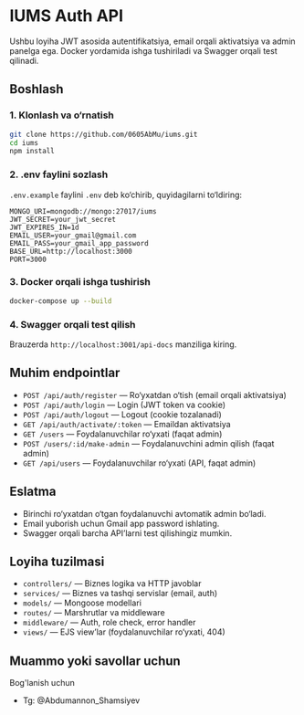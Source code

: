 # IUMS Auth API

Ushbu loyiha JWT asosida autentifikatsiya, email orqali aktivatsiya va admin panelga ega. Docker yordamida ishga tushiriladi va Swagger orqali test qilinadi.

## Boshlash

### 1. Klonlash va o‘rnatish
```bash
git clone https://github.com/0605AbMu/iums.git
cd iums
npm install
```

### 2. .env faylini sozlash
`.env.example` faylini `.env` deb ko‘chirib, quyidagilarni to‘ldiring:
```
MONGO_URI=mongodb://mongo:27017/iums
JWT_SECRET=your_jwt_secret
JWT_EXPIRES_IN=1d
EMAIL_USER=your_gmail@gmail.com
EMAIL_PASS=your_gmail_app_password
BASE_URL=http://localhost:3000
PORT=3000
```

### 3. Docker orqali ishga tushirish
```bash
docker-compose up --build
```

### 4. Swagger orqali test qilish
Brauzerda `http://localhost:3001/api-docs` manziliga kiring.

## Muhim endpointlar
- `POST /api/auth/register` — Ro‘yxatdan o‘tish (email orqali aktivatsiya)
- `POST /api/auth/login` — Login (JWT token va cookie)
- `POST /api/auth/logout` — Logout (cookie tozalanadi)
- `GET /api/auth/activate/:token` — Emaildan aktivatsiya
- `GET /users` — Foydalanuvchilar ro‘yxati (faqat admin)
- `POST /users/:id/make-admin` — Foydalanuvchini admin qilish (faqat admin)
- `GET /api/users` — Foydalanuvchilar ro‘yxati (API, faqat admin)

## Eslatma
- Birinchi ro‘yxatdan o‘tgan foydalanuvchi avtomatik admin bo‘ladi.
- Email yuborish uchun Gmail app password ishlating.
- Swagger orqali barcha API’larni test qilishingiz mumkin.

## Loyiha tuzilmasi
- `controllers/` — Biznes logika va HTTP javoblar
- `services/` — Biznes va tashqi servislar (email, auth)
- `models/` — Mongoose modellari
- `routes/` — Marshrutlar va middleware
- `middleware/` — Auth, role check, error handler
- `views/` — EJS view’lar (foydalanuvchilar ro‘yxati, 404)

## Muammo yoki savollar uchun
Bog'lanish uchun
 - Tg: @Abdumannon_Shamsiyev